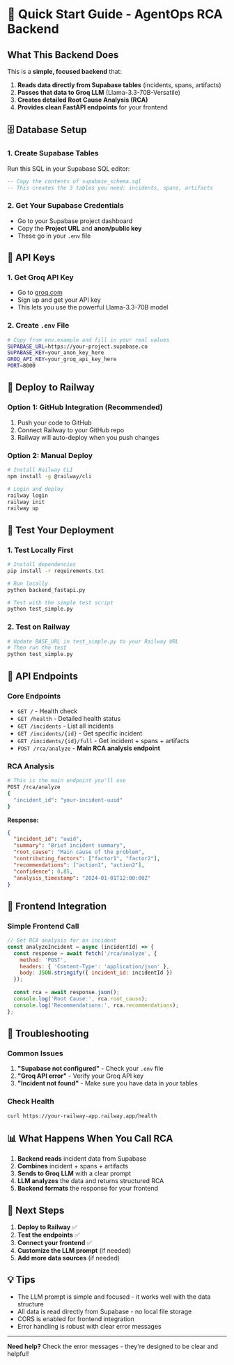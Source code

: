 # 🚀 Quick Start Guide - AgentOps RCA Backend

## What This Backend Does

This is a **simple, focused backend** that:
1. **Reads data directly from Supabase tables** (incidents, spans, artifacts)
2. **Passes that data to Groq LLM** (Llama-3.3-70B-Versatile)
3. **Creates detailed Root Cause Analysis (RCA)**
4. **Provides clean FastAPI endpoints** for your frontend

## 🗄️ Database Setup

### 1. Create Supabase Tables
Run this SQL in your Supabase SQL editor:

```sql
-- Copy the contents of supabase_schema.sql
-- This creates the 3 tables you need: incidents, spans, artifacts
```

### 2. Get Your Supabase Credentials
- Go to your Supabase project dashboard
- Copy the **Project URL** and **anon/public key**
- These go in your `.env` file

## 🔑 API Keys

### 1. Get Groq API Key
- Go to [groq.com](https://groq.com)
- Sign up and get your API key
- This lets you use the powerful Llama-3.3-70B model

### 2. Create `.env` File
```bash
# Copy from env.example and fill in your real values
SUPABASE_URL=https://your-project.supabase.co
SUPABASE_KEY=your_anon_key_here
GROQ_API_KEY=your_groq_api_key_here
PORT=8000
```

## 🚀 Deploy to Railway

### Option 1: GitHub Integration (Recommended)
1. Push your code to GitHub
2. Connect Railway to your GitHub repo
3. Railway will auto-deploy when you push changes

### Option 2: Manual Deploy
```bash
# Install Railway CLI
npm install -g @railway/cli

# Login and deploy
railway login
railway init
railway up
```

## 🧪 Test Your Deployment

### 1. Test Locally First
```bash
# Install dependencies
pip install -r requirements.txt

# Run locally
python backend_fastapi.py

# Test with the simple test script
python test_simple.py
```

### 2. Test on Railway
```bash
# Update BASE_URL in test_simple.py to your Railway URL
# Then run the test
python test_simple.py
```

## 📡 API Endpoints

### Core Endpoints
- `GET /` - Health check
- `GET /health` - Detailed health status
- `GET /incidents` - List all incidents
- `GET /incidents/{id}` - Get specific incident
- `GET /incidents/{id}/full` - Get incident + spans + artifacts
- `POST /rca/analyze` - **Main RCA analysis endpoint**

### RCA Analysis
```bash
# This is the main endpoint you'll use
POST /rca/analyze
{
  "incident_id": "your-incident-uuid"
}
```

**Response:**
```json
{
  "incident_id": "uuid",
  "summary": "Brief incident summary",
  "root_cause": "Main cause of the problem",
  "contributing_factors": ["factor1", "factor2"],
  "recommendations": ["action1", "action2"],
  "confidence": 0.85,
  "analysis_timestamp": "2024-01-01T12:00:00Z"
}
```

## 🔗 Frontend Integration

### Simple Frontend Call
```javascript
// Get RCA analysis for an incident
const analyzeIncident = async (incidentId) => {
  const response = await fetch('/rca/analyze', {
    method: 'POST',
    headers: { 'Content-Type': 'application/json' },
    body: JSON.stringify({ incident_id: incidentId })
  });
  
  const rca = await response.json();
  console.log('Root Cause:', rca.root_cause);
  console.log('Recommendations:', rca.recommendations);
};
```

## 🐛 Troubleshooting

### Common Issues
1. **"Supabase not configured"** - Check your `.env` file
2. **"Groq API error"** - Verify your Groq API key
3. **"Incident not found"** - Make sure you have data in your tables

### Check Health
```bash
curl https://your-railway-app.railway.app/health
```

## 📊 What Happens When You Call RCA

1. **Backend reads** incident data from Supabase
2. **Combines** incident + spans + artifacts
3. **Sends to Groq LLM** with a clear prompt
4. **LLM analyzes** the data and returns structured RCA
5. **Backend formats** the response for your frontend

## 🎯 Next Steps

1. **Deploy to Railway** ✅
2. **Test the endpoints** ✅
3. **Connect your frontend** ✅
4. **Customize the LLM prompt** (if needed)
5. **Add more data sources** (if needed)

## 💡 Tips

- The LLM prompt is simple and focused - it works well with the data structure
- All data is read directly from Supabase - no local file storage
- CORS is enabled for frontend integration
- Error handling is robust with clear error messages

---

**Need help?** Check the error messages - they're designed to be clear and helpful!

